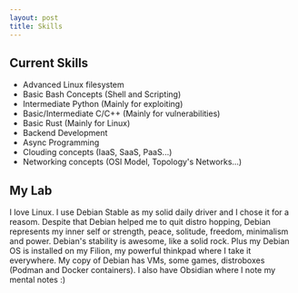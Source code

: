 ```yaml
---
layout: post
title: Skills
---
```


## Current Skills 
- Advanced Linux filesystem 
- Basic Bash Concepts (Shell and Scripting)
- Intermediate Python (Mainly for exploiting)
- Basic/Intermediate C/C++ (Mainly for vulnerabilities)
- Basic Rust (Mainly for Linux) 
- Backend Development
- Async Programming
- Clouding concepts (IaaS, SaaS, PaaS...)
- Networking concepts (OSI Model, Topology's Networks...)

## My Lab
I love Linux. I use Debian Stable as my solid daily driver and I chose it for a reasom. Despite that Debian helped me to quit distro hopping, Debian represents my inner self or strength, peace, solitude, freedom, minimalism and power. Debian's stability is awesome, like a solid rock. Plus my Debian OS is installed on my Filion, my powerful thinkpad where I take it everywhere. My copy of Debian has VMs, some games, distroboxes (Podman and Docker containers). I also have Obsidian where I note my mental notes :)
